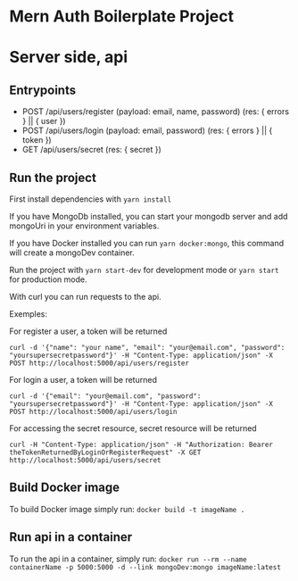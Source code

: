 # Mern Auth Boilerplate Project

# Server side, api

## Entrypoints

- POST /api/users/register (payload: email, name, password) (res: { errors } || { user })
- POST /api/users/login (payload: email, password) (res: { errors } || { token })
- GET /api/users/secret (res: { secret })

## Run the project
First install dependencies with ```yarn install```

If you have MongoDb installed, you can start your mongodb server and add mongoUri in your environment variables.

If you have Docker installed you can run ```yarn docker:mongo```, this command will create a mongoDev container.

Run the project with ```yarn start-dev``` for development mode or ```yarn start``` for production mode.

With curl you can run requests to the api.

Exemples:

For register a user, a token will be returned
```
curl -d '{"name": "your name", "email": "your@email.com", "password": "yoursupersecretpassword"}' -H "Content-Type: application/json" -X POST http://localhost:5000/api/users/register
```

For login a user, a token will be returned
```
curl -d '{"email": "your@email.com", "password": "yoursupersecretpassword"}' -H "Content-Type: application/json" -X POST http://localhost:5000/api/users/login
```

For accessing the secret resource, secret resource will be returned
```
curl -H "Content-Type: application/json" -H "Authorization: Bearer theTokenReturnedByLoginOrRegisterRequest" -X GET http://localhost:5000/api/users/secret
```

## Build Docker image
To build Docker image simply run: ```docker build -t imageName .```

## Run api in a container
To run the api in a container, simply run: ```docker run --rm --name containerName -p 5000:5000 -d --link mongoDev:mongo imageName:latest```
